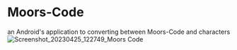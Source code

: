 # Moors-Code
an Android's application to converting between Moors-Code and characters 
![Screenshot_20230425_122749_Moors Code](https://user-images.githubusercontent.com/69569589/234250120-5c0bcf05-2b45-4579-be41-b4a80d593e5d.jpg)
